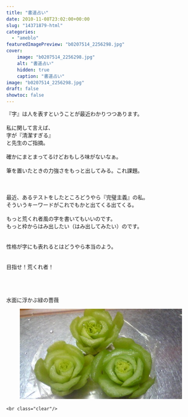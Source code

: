 ```yaml
---
title: "書道占い"
date: 2010-11-08T23:02:00+00:00
slug: "14371879-html"
categories:
  - "ameblo"
featuredImagePreview: "b0207514_2256298.jpg"
cover:
    image: "b0207514_2256298.jpg"
    alt: "書道占い"
    hidden: true
    caption: "書道占い"
image: "b0207514_2256298.jpg"
draft: false
showtoc: false
---
```

『字』は人を表すということが最近わかりつつあります。<br/>
<br/>
私に関して言えば、<br/>
字が『清潔すぎる』<br/>
と先生のご指摘。<br/>
<br/>
確かにまとまってるけどおもしろ味がないなぁ。<br/>
<br/>
筆を置いたときの力強さをもっと出してみる。これ課題。<br/>
<br/>
<br/>
<br/>
最近、あるテストをしたところどうやら『完璧主義』の私。<br/>
そういうキーワードがこれでもかと出てくる出てくる。<br/>
<br/>
もっと荒くれ者風の字を書いてもいいのです。<br/>
もっと枠からはみ出したい（はみ出してみたい）のです。<br/>
<br/>
<br/>
性格が字にも表れるとはどうやら本当のよう。<br/>
<br/>
<br/>
目指せ！荒くれ者！<br/>
<br/>
<br/>
<br/>
<br/>
水面に浮かぶ緑の薔薇<br/>
<center><a href="b0207514_2256298.jpg" rel="nofollow"><img src="b0207514_2256298.jpg" alt="書道占い_b0207514_2256298.jpg" class="IMAGE_MID" height="240" width="432"/></a></center>

    <br class="clear"/>